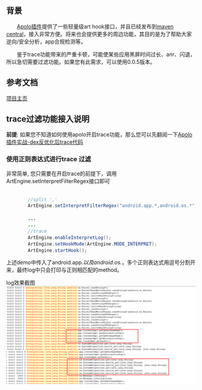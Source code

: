 ## 背景

&emsp;&emsp;[Apolo插件](https://github.com/WaxMoon/ApoloPlugin)提供了一些轻量级art hook接口，并且已经发布到[maven central](https://search.maven.org/)，接入非常方便。将来也会提供更多的周边功能，其目的是为了帮助大家逆向/安全分析，app合规检测等。

&emsp;&emsp;鉴于trace功能带来的严重卡顿，可能使某些应用黑屏时间过长、anr、闪退，所以急切需要过滤功能。如果您有此需求，可以使用0.0.5版本。

## 参考文档

[项目主页](https://github.com/WaxMoon/ApoloPlugin/blob/main/README-zh-CN.md)

## trace过滤功能接入说明

**前提**: 如果您不知道如何使用apolo开启trace功能，那么您可以先翻阅一下[Apolo插件实战-dex反优化后trace代码](docs/Apolo%E6%8F%92%E4%BB%B6%E5%AE%9E%E6%88%98-dex%E5%8F%8D%E4%BC%98%E5%8C%96%E5%90%8Etrace%E4%BB%A3%E7%A0%81.md)

### 使用正则表达式进行trace 过滤

非常简单, 您只需要在开启trace的前提下，调用ArtEngine.setInterpretFilterRegex接口即可

```Java

        //split ','
        ArtEngine.setInterpretFilterRegex("android.app.*,android.os.*");

        ...
        ...
        //trace
        ArtEngine.enableInterpretLog();
        ArtEngine.setHookMode(ArtEngine.MODE_INTERPRET);
        ArtEngine.startHook();

```
上述demo中传入了android.app.*以及android.os.*，多个正则表达式用逗号分割开来，最终log中只会打印与正则相匹配的method。

log效果截图
![trace_filter.png](assets/trace_filter.png)